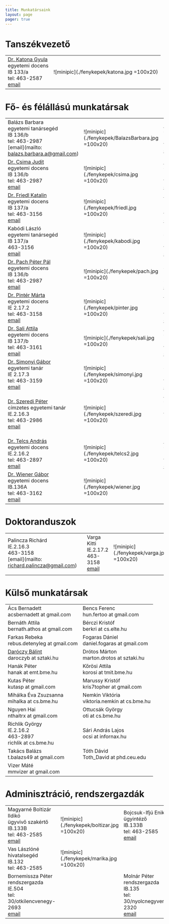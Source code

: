 ```yaml
---
title: Munkatársaink
layout: page 
pager: true 
---
```


Tanszékvezető
=============

|               |               |
| ------------- |:-------------:| 
|[Dr. Katona Gyula](http://www.cs.bme.hu/~kiskat)<br> egyetemi docens<br> IB 133/a <br> tel: 463-2587<br>[email](mailto:kiskat@cs.bme.hu)  |  ![minipic](./fenykepek/katona.jpg =100x20)| 


Fő- és félállású munkatársak
=============================

|               |               |               |               | 
| ------------- |---------------| ------------- |---------------|
|Balázs Barbara <br> egyetemi tanársegéd	<br> IB 136/b 	<br> tel: 463-2987<br> [email](mailto: balazs.barbara.a@gmail.com)	|![minipic](./fenykepek/BalazsBarbara.jpg =100x20)| [Dr. Csákány Rita](http://www.cs.bme.hu/~csakany)	<br> egyetemi docens		<br> IB 137/a 	<br> tel: 463-3156<br> [email](mailto:csakany@cs.bme.hu)	|![minipic](./fenykepek/csakany.jpg =100x20)| 
|[Dr. Csima Judit](http://www.cs.bme.hu/~csima)		<br>  egyetemi docens		<br> IB 136/b 	<br>  tel: 463-2987<br> [email](mailto:csima@cs.bme.hu)  	|![minipic](./fenykepek/csima.jpg =100x20)|[Dr. Fleiner Tamás](http://www.cs.bme.hu/~fleiner)<br>  egyetemi docens 	<br> IB 137/b 	<br> tel: 463-3161<br> [email](mailto:fleiner@cs.bme.hu)	|![minipic](./fenykepek/fleiner.jpg =100x20)|  
|[Dr.  Friedl Katalin](http://www.cs.bme.hu/~friedl)	<br>  egyetemi docens		<br> IB 137/a <br> tel: 463-3156<br> [email](mailto:friedl@cs.bme.hu) 	|![minipic](./fenykepek/friedl.jpg =100x20)|[Dr. Györfi László](http://www.cs.bme.hu/~gyorfi)		<br>  professor emeritus <br> IE 215 <br> tel: 463-3146<br> [email](mailto:gyorfi@cs.bme.hu)	| ![minipic](./fenykepek/gyorfi.jpg =100x20) | 
|Kabódi László  <br> egyetemi tanársegéd <br> IB 137/a  <br> 463-3156 <br> [email](mailto:kabodil@gmail.com) | ![minipic](./fenykepek/kabodi.jpg =100x20) | Kaszanitzky Viktória  <br>  egyetemi adjunktus <br> IE 2.17.2 	<br>  tel: 463-3158<br> [email](mailto:kaszanitzky@cs.bme.hu) |![minipic](./fenykepek/kaszanitzky.jpg =100x20) | 
|[Dr. Pach Péter Pál](http://www.cs.bme.hu/~ppp)		<br>  egyetemi docens <br> IB 136/b 	<br>  tel: 463-2987<br> [email](mailto:ppp@cs.bme.hu)		| ![minipic](./fenykepek/pach.jpg =100x20)| Papp László	<br> egyetemi tanársegéd <br>IE.2.17.3 <br>	463-3159 <br>  [email](mailto:lazsa@gmail.com)	| ![minipic](./fenykepek/papp.jpg =100x20)|
|[Dr. Pintér Márta](http://www.cs.bme.hu/~marti)	<br>  egyetemi docens		<br> IE 2.17.2 	<br>  tel: 463-3158<br> [email](mailto:marti@cs.bme.hu) 	|![minipic](./fenykepek/pinter.jpg =100x20)	|[Dr. Recski András](http://www.cs.bme.hu/~recski)		<br>  professor emeritus	<br> IE 214 		<br>  tel: 463-2984<br> [email](mailto:recski@cs.bme.hu)	|![minipic](./fenykepek/recski.jpg =100x20)|  
|[Dr. Sali Attila](http://www.cs.bme.hu/~sali)		<br>  egyetemi docens		<br> IB 137/b	<br>  tel: 463-3161<br> [email](mailto:sali@renyi.hu)   	|![minipic](./fenykepek/sali.jpg =100x20)	| [Dr. Schlotter Ildikó](http://www.cs.bme.hu/~ildi)		<br>  egyetemi docens	<br> IB 136/b 	<br> tel: 463-2987<br> [email](mailto:ildi@cs.bme.hu)	| 
|[Dr. Simonyi Gábor](http://www.cs.bme.hu/~simonyi)	<br>  egyetemi tanár			<br> IE 2.17.3	<br> tel: 463-3159<br> [email](mailto:simonyi@renyi.hu)  |![minipic](./fenykepek/simonyi.jpg =100x20)  | Szabó Réka 	<br>  egyetemi tanársegéd<br> IB 136/a 	<br>  tel: 463-3162<br> [email](mailto:szabo@cs.bme.hu)	|	![minipic](./fenykepek/szabo.jpg =100x20)| 
|[Dr. Szeredi Péter](http://www.cs.bme.hu/~szeredi)	<br> címzetes egyetemi tanár	<br> IE.2.16.3	<br>  tel: 463-2986<br> [email](mailto:szeredi@cs.bme.hu) |![minipic](./fenykepek/szeredi.jpg =100x20) | [Dr. Szeszlér Dávid](http://www.cs.bme.hu/~szeszler) 	<br>  egyetemi docens	<br> IB.136A	<br>  tel: 463-3162<br> [email](mailto:szeszler@cs.bme .hu)|![minipic](./fenykepek/szeszler.jpg =100x20)| 
|[Dr. Telcs András](http://www.cs.bme.hu/~telcs)	<br>  egyetemi docens		<br> IE.2.16.2	<br>  tel: 463-2897<br> [email](mailto:telcs@cs.bme.hu)  	|![minipic](./fenykepek/telcs2.jpg =100x20)   |  [Dr. Tóth Géza](http://www.cs.bme.hu/~geza)			<br>  egyetemi docens	<br> IB 137/b	<br> tel: 463-3161<br> [email](mailto:geza@renyi.hu)		|![minipic](./fenykepek/toth.jpg =100x20)| 
|[Dr. Wiener Gábor](http://www.cs.bme.hu/~wiener)	<br>  egyetemi docens		<br> IB.136A		<br> tel: 463-3162<br> [email](mailto:wiener@cs.bme.hu) 	|![minipic](./fenykepek/wiener.jpg =100x20) |


Doktoranduszok
==============

|               |               |               |               |
| ------------- |---------------| ------------- |---------------| 
|    Palincza Richárd 	<br>  IE.2.16.3 <br> 	463-3158 <br>  [email](mailto: richard.palincza@gmail.com)	|    |Varga Kitti 	<br>  IE.2.17.2 <br> 	463-3158 <br>  [email](mailto:vkitti@cs.bme.hu)	| ![minipic](./fenykepek/varga.jpg =100x20)|
| |

Külső munkatársak
==================

|               |               |
| ------------- |---------------| 
|Ács Bernadett <br> acsbernadett at gmail.com| Bencs Ferenc <br> hun.fertoo at gmail.com|
|Bernáth Attila <br> bernath.athos at gmail.com | Bérczi Kristóf<br>  berkri at cs.elte.hu | 
|Farkas Rebeka	<br> rebus.detenyleg at gmail.com | Fogaras Dániel <br> daniel.fogaras at gmail.com| 
|[Daróczy Bálint](http://www.cs.bme.hu/~daroczyb)<br> daroczyb at sztaki.hu | Drótos Márton<br>marton.drotos at sztaki.hu|
|Hanák Péter <br> hanak at emt.bme.hu | Kőrösi Attila<br> korosi at tmit.bme.hu  |
|Kutas Péter <br> kutasp at gmail.com| Marussy Kristóf <br> kris7topher at gmail.com | 
|Mihálka Éva Zsuzsanna  <br> mihalka at cs.bme.hu | Nemkin Viktória <br>viktoria.nemkin at cs.bme.hu  | 
|Nguyen Hai <br> nthaitrx at gmail.com |  Ottucsák György <br> oti at cs.bme.hu | 
|Richlik György<br> IE.2.16.2<br> 463-2897<br> richlik at cs.bme.hu | Sári András Lajos <br> ocsi at infornax.hu | 
|Takács Balázs <br> t.balazs49 at gmail.com| Tóth Dávid <br> Toth_David at phd.ceu.edu|
|Vizer Máté <br>  mmvizer at gmail.com |  |

  
 
  
Adminisztráció, rendszergazdák
==============================

|               |               |                |               |
| ------------- |---------------|  ------------- |---------------| 
|Magyarné Boltizár Ildikó	 	<br>  ügyvivő szakértő <br>  IB.133B <br> 	tel: 463-2585	<br>  [email](mailto:boltizar@cs.bme.hu) | ![minipic](./fenykepek/boltizar.jpg =100x20)| Bojcsuk-Ifjú Enikő	 	<br>  ügyintéző <br>  IB.133B <br> 	tel: 463-2585	<br>  [email](mailto:bojcsuk@cs.bme.hu) | ![minipic](./fenykepek/Ifju_Eniko.jpg =100x20) |
| Vas Lászlóné	 	<br> hivatalsegéd <br>  IB.132 <br> 	tel: 463-2585 | ![minipic](./fenykepek/marika.jpg =100x20) | | |
|Bornemissza Péter	 	<br>  rendszergazda <br>  IE.504 <br> 	tel: 30/otkilencvenegy-2693	<br> [email](mailto:bornemissza.peter@cs.bme.hu) | |Molnár Péter	 	<br>  rendszergazda<br>  IB.135  <br> 	tel: 30/nyolcnegyvenegy-2320	<br>  [email](mailto:mpeter@cs.bme.hu) | |
